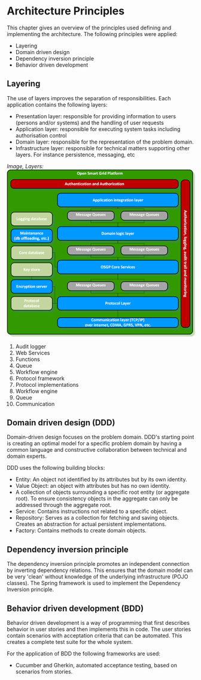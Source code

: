 # Architecture Principles

This chapter gives an overview of the principles used defining and implementing the architecture. The following principles were applied:

* Layering
* Domain driven design
* Dependency inversion principle
* Behavior driven development

## Layering

The use of layers improves the separation of responsibilities. Each application contains the following layers:

* Presentation layer: responsible for providing information to users \(persons and/or systems\) and the handling of user requests
* Application layer: responsible for executing system tasks including authorisation control
* Domain layer: responsible for the representation of the problem domain.
* Infrastructure layer: responsible for technical matters supporting other layers. For instance persistence, messaging, etc

_Image, Layers:_ ![Layers](../.gitbook/assets/OSGP-components.png)

1. Audit logger
2. Web Services
3. Functions
4. Queue
5. Workflow engine
6. Protocol framework
7. Protocol implementations
8. Workflow engine
9. Queue
10. Communication

## Domain driven design \(DDD\)

Domain-driven design focuses on the problem domain. DDD's starting point is creating an optimal model for a specific problem domain by having a common language and constructive collaboration between technical and domain experts.

DDD uses the following building blocks:

* Entity: An object not identified by its attributes but by its own identity.
* Value Object: an object with attributes but has no own identity.
* A collection of objects surrounding a specific root entity \(or aggregate root\). To ensure consistency objects in the aggregate can only be addressed through the aggregate root.
* Service: Contains instructions not related to a specific object. 
* Repository: Serves as a  collection for fetching and saving objects. Creates an abstraction for actual persistent implementations.
* Factory: Contains methods to create domain objects.

## Dependency inversion principle

The dependency inversion principle promotes an independent connection by inverting dependency relations. This ensures that the domain model can be very 'clean' without knowledge of the underlying infrastructure \(POJO classes\). The Spring framework is used to implement the Dependency Inversion principle.

## Behavior driven development \(BDD\)

Behavior driven development is a way of programming that first describes behavior in user stories and then implements this in code. The user stories contain scenarios with acceptation criteria that can be automated. This creates a complete test suite for the whole system.

For the application of BDD the following frameworks are used:

* Cucumber and Gherkin, automated acceptance testing, based on scenarios from stories.

